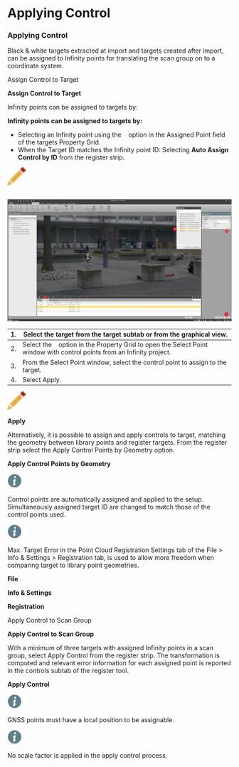# Applying Control

### Applying Control

Black & white targets extracted at import and targets created after import, can be assigned to Infinity points for translating the scan group on to a coordinate system.

Assign Control to Target

**Assign Control to Target**

Infinity points can be assigned to targets by:

**Infinity points can be assigned to targets by:**

- Selecting an Infinity point using the    option in the Assigned Point field of the targets Property Grid.
- When the Target ID matches the Infinity point ID: Selecting **Auto Assign Control by ID** from the register strip.

![Image](graphics/00467046.jpg)

|  |  |
| --- | --- |

![Image](graphics/01099819.jpg)

| 1. | Select the target from the target subtab or from the graphical view. |
| --- | --- |
| 2. | Select the    option in the Property Grid to open the Select Point window with control points from an Infinity project. |
| 3. | From the Select Point window, select the control point to assign to the target. |
| 4. | Select Apply. |

![Image](graphics/00467046.jpg)

**Apply**

Alternatively, it is possible to assign and apply controls to target, matching the geometry between library points and register targets. From the register strip select the Apply Control Points by Geometry option.

**Apply Control Points by Geometry**

![Image](./data/icons/note.gif)

Control points are automatically assigned and applied to the setup. Simultaneously assigned target ID are changed to match those of the control points used.

![Image](./data/icons/note.gif)

Max. Target Error in the Point Cloud Registration Settings tab of the File > Info & Settings > Registration tab, is used to allow more freedom when comparing target to library point geometries.

**File**

**Info & Settings**

**Registration**

Apply Control to Scan Group

**Apply Control to Scan Group**

With a minimum of three targets with assigned Infinity points in a scan group, select Apply Control from the register strip. The transformation is computed and relevant error information for each assigned point is reported in the controls subtab of the register tool.

**Apply Control**

![Image](./data/icons/note.gif)

GNSS points must have a local position to be assignable.

![Image](./data/icons/note.gif)

No scale factor is applied in the apply control process.

